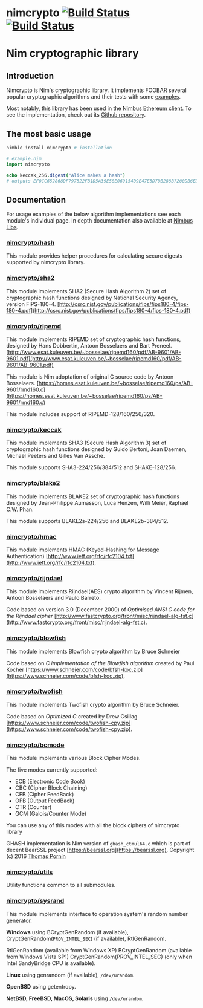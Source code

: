 # nimcrypto [![Build Status](https://travis-ci.org/cheatfate/nimcrypto.svg?branch=master)](https://travis-ci.org/cheatfate/nimcrypto) [![Build Status](https://ci.appveyor.com/api/projects/status/github/cheatfate/nimcrypto?branch=master&svg=true)](https://ci.appveyor.com/project/cheatfate/nimcrypto)

# Nim cryptographic library

## Introduction

Nimcrypto is Nim's cryptographic library. It implements FOOBAR several popular cryptographic algorithms and their tests with some [examples](https://github.com/cheatfate/nimcrypto/tree/master/examples).
  
Most notably, this library has been used in the [Nimbus Ethereum client](https://our.status.im/nimbus-for-newbies/). To see the implementation, check out its [Github repository](https://github.com/status-im/nimbus).

## The most basic usage

```bash
nimble install nimcrypto # installation
```

```nim
# example.nim
import nimcrypto

echo keccak_256.digest("Alice makes a hash") 
# outputs EF0CC652868DF797522FB1D5A39E58E069154D9E47E5D7DB288B7200DB6EDFEE
```

## Documentation

For usage examples of the below algorithm implementations see each module's individual page. In depth documentation also available at [Nimbus Libs](https://nimbus-libs.status.im).

### [nimcrypto/hash](docs/hash.md)

This module provides helper procedures for calculating secure digests supported by nimcrypto library.

### [nimcrypto/sha2](docs/sha2.md)

This module implements SHA2 (Secure Hash Algorithm 2) set of cryptographic hash functions designed by National Security Agency, version FIPS-180-4. [http://csrc.nist.gov/publications/fips/fips180-4/fips-180-4.pdf](http://csrc.nist.gov/publications/fips/fips180-4/fips-180-4.pdf)

### [nimcrypto/ripemd](docs/ripemd.md)

This module implements RIPEMD set of cryptographic hash functions, designed by Hans Dobbertin, Antoon Bosselaers and Bart Preneel. [http://www.esat.kuleuven.be/~bosselae/ripemd160/pdf/AB-9601/AB-9601.pdf](http://www.esat.kuleuven.be/~bosselae/ripemd160/pdf/AB-9601/AB-9601.pdf)

This module is Nim adoptation of original C source code by Antoon Bosselaers. [https://homes.esat.kuleuven.be/~bosselae/ripemd160/ps/AB-9601/rmd160.c](https://homes.esat.kuleuven.be/~bosselae/ripemd160/ps/AB-9601/rmd160.c)

This module includes support of RIPEMD-128/160/256/320.

### [nimcrypto/keccak](docs/keccak.md)

This module implements SHA3 (Secure Hash Algorithm 3) set of cryptographic hash functions designed by Guido Bertoni, Joan Daemen, Michaël Peeters and Gilles Van Assche.

This module supports SHA3-224/256/384/512 and SHAKE-128/256.

### [nimcrypto/blake2](docs/blake2.md)

This module implements BLAKE2 set of cryptographic hash functions designed by Jean-Philippe Aumasson, Luca Henzen, Willi Meier, Raphael C.W. Phan.

This module supports BLAKE2s-224/256 and BLAKE2b-384/512.

### [nimcrypto/hmac](docs/hmac.md)

This module implements HMAC (Keyed-Hashing for Message Authentication) [http://www.ietf.org/rfc/rfc2104.txt](http://www.ietf.org/rfc/rfc2104.txt).

### [nimcrypto/rijndael](docs/rijndael.md)

This module implements Rijndael(AES) crypto algorithm by Vincent Rijmen, Antoon Bosselaers and Paulo Barreto.

Code based on version 3.0 (December 2000) of _Optimised ANSI C code for the Rijndael cipher_ [http://www.fastcrypto.org/front/misc/rijndael-alg-fst.c](http://www.fastcrypto.org/front/misc/rijndael-alg-fst.c).

### [nimcrypto/blowfish](docs/blowfish.md)

This module implements Blowfish crypto algorithm by Bruce Schneier

Code based on _C implementation of the Blowfish algorithm_ created by Paul Kocher [https://www.schneier.com/code/bfsh-koc.zip](https://www.schneier.com/code/bfsh-koc.zip).

### [nimcrypto/twofish](docs/twofish.md)

This module implements Twofish crypto algorithm by Bruce Schneier.

Code based on _Optimized C_ created by Drew Csillag [https://www.schneier.com/code/twofish-cpy.zip](https://www.schneier.com/code/twofish-cpy.zip).

### [nimcrypto/bcmode](docs/bcmode.md)

This module implements various Block Cipher Modes.

The five modes currently supported:

*   ECB (Electronic Code Book)
*   CBC (Cipher Block Chaining)
*   CFB (Cipher FeedBack)
*   OFB (Output FeedBack)
*   CTR (Counter)
*   GCM (Galois/Counter Mode)

You can use any of this modes with all the block ciphers of nimcrypto library

GHASH implementation is Nim version of `ghash_ctmul64.c` which is part of decent BearSSL project [https://bearssl.org](https://bearssl.org). Copyright (c) 2016 [Thomas Pornin](mailto:pornin@bolet.org)

### [nimcrypto/utils](docs/utils.md)

Utility functions common to all submodules.

### [nimcrypto/sysrand](docs/sysrand.md)

This module implements interface to operation system's random number generator.

**Windows** using BCryptGenRandom (if available), CryptGenRandom(`PROV_INTEL_SEC`) (if available), RtlGenRandom.

RtlGenRandom (available from Windows XP) BCryptGenRandom (available from Windows Vista SP1) CryptGenRandom(PROV\_INTEL\_SEC) (only when Intel SandyBridge CPU is available).

**Linux** using genrandom (if available), `/dev/urandom`.

**OpenBSD** using getentropy.

**NetBSD, FreeBSD, MacOS, Solaris** using `/dev/urandom`.
